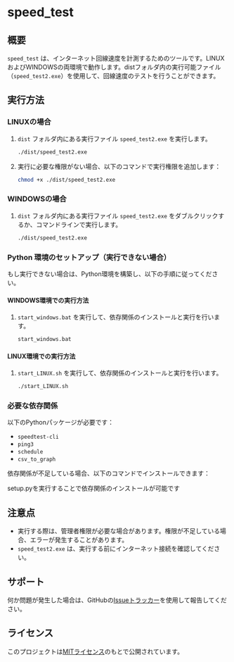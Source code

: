 
# speed_test

## 概要

`speed_test` は、インターネット回線速度を計測するためのツールです。LINUXおよびWINDOWSの両環境で動作します。distフォルダ内の実行可能ファイル（`speed_test2.exe`）を使用して、回線速度のテストを行うことができます。

## 実行方法

### LINUXの場合

1. `dist` フォルダ内にある実行ファイル `speed_test2.exe` を実行します。

   ```bash
   ./dist/speed_test2.exe
   ```

2. 実行に必要な権限がない場合、以下のコマンドで実行権限を追加します：

   ```bash
   chmod +x ./dist/speed_test2.exe
   ```

### WINDOWSの場合

1. `dist` フォルダ内にある実行ファイル `speed_test2.exe` をダブルクリックするか、コマンドラインで実行します。

   ```cmd
   ./dist/speed_test2.exe
   ```

### Python 環境のセットアップ（実行できない場合）

もし実行できない場合は、Python環境を構築し、以下の手順に従ってください。

#### WINDOWS環境での実行方法

1. `start_windows.bat` を実行して、依存関係のインストールと実行を行います。

   ```cmd
   start_windows.bat
   ```

#### LINUX環境での実行方法

1. `start_LINUX.sh` を実行して、依存関係のインストールと実行を行います。

   ```bash
   ./start_LINUX.sh
   ```

### 必要な依存関係

以下のPythonパッケージが必要です：

- `speedtest-cli`
- `ping3`
- `schedule`
- `csv_to_graph`

依存関係が不足している場合、以下のコマンドでインストールできます：

setup.pyを実行することで依存関係のインストールが可能です

## 注意点

- 実行する際は、管理者権限が必要な場合があります。権限が不足している場合、エラーが発生することがあります。
- `speed_test2.exe` は、実行する前にインターネット接続を確認してください。

## サポート

何か問題が発生した場合は、GitHubの[Issueトラッカー](https://github.com/your_repo/issues)を使用して報告してください。

## ライセンス

このプロジェクトは[MITライセンス](LICENSE)のもとで公開されています。
